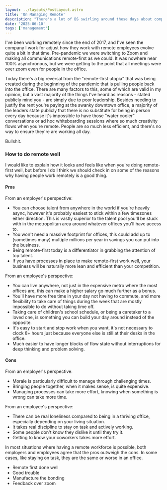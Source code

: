 ```yaml
---
layout: ../layouts/PostLayout.astro
title: 'On Managing Remote'
description: "There's a lot of BS swirling around these days about companies working remotely. It seems like an endless stream of leaders are saying their companies are so much worse having gone remote. I personally think that if your business can go remote, it should. Leaders will have to work harder and be better, and this is the real problem."
date: '2025-06-10'
tags: ['management']
---
```


I've been working remotely since the end of 2017, and I've seen the company I work for adjust how they work with remote employees evolve quite a bit in that time. Pre-pandemic we were switching to Zoom and making all communications remote-first as we could. It was nowhere near 100% asynchronous, but we were getting to the point that all meetings were over zoom even for people in the office.

Today there's a big reversal from the "remote-first utopia" that was being created during the beginning of the pandemic that is pulling people back into the office. There are many factors to this, some of which are valid in my opinion, but a vast majority of the things I've heard as reasons - stated publicly mind you - are simply due to poor leadership. Besides needing to justify the rent you're paying at the swanky downtown office, a majority of the leaders state publicly that there is no substitute for being in person every day because it's impossible to have those "water cooler" conversations or ad hoc whiteboarding sessions where so much creativity flows when you're remote. People are so much less efficient, and there's no way to ensure they're are working all day.

Bullshit.

### How to do remote well

I would like to explain how it looks and feels like when you're doing remote-first well, but before I do I think we should check in on some of the reasons why having people work remotely is a good thing.

#### Pros

From an employer's perspective:

* You can choose talent from anywhere in the world if you're heavily async, however it's probably easiest to stick within a few timezones either direction. This is vastly superior to the talent pool you'll be stuck with in the metropolitan area around whatever offices you'll have access to.
* You won't need a massive footprint for offices, this could add up to (sometimes many) multiple millions per year in savings you can put into the business.
* Being remote-first today is a differentiator in grabbing the attention of top talent.
* If you have processes in place to make remote-first work well, your business will be naturally more lean and efficient than your competition.

From an employee's perspective:

* You can live anywhere, not just in the expensive metro where the most offices are, this can make a higher salary go much further as a bonus.
* You'll have more free time in your day not having to commute, and more flexibility to take care of things during the week that are mostly impossible to do without taking time off.
* Taking care of children's school schedule, or being a caretaker to a loved one, is something you can build your day around instead of the opposite.
* It's easy to start and stop work when you want, it's not necessary to clock 8+ hours just because everyone else is still at their desks in the office.
* Much easier to have longer blocks of flow state without interruptions for deep thinking and problem solving.

#### Cons

From an employer's perspective:

* Morale is particularly difficult to manage through challenging times.
* Bringing people together, when it makes sense, is quite expensive.
* Managing processes can take more effort, knowing when something is wrong can take more time.

From an employee's perspective:

* There can be real loneliness compared to being in a thriving office, especially depending on your living situation.
* It takes real discipline to stay on task and actively working.
* Some people don't know they dislike it until they try it.
* Getting to know your coworkers takes more effort.

In most situations where having a remote workforce is possible, both employers and employees agree that the pros outweigh the cons. In some cases, like staying on task, they are the same or worse in an office.

* Remote first done well
* Good trouble
* Manufacture the bonding
* Feedback over zoom